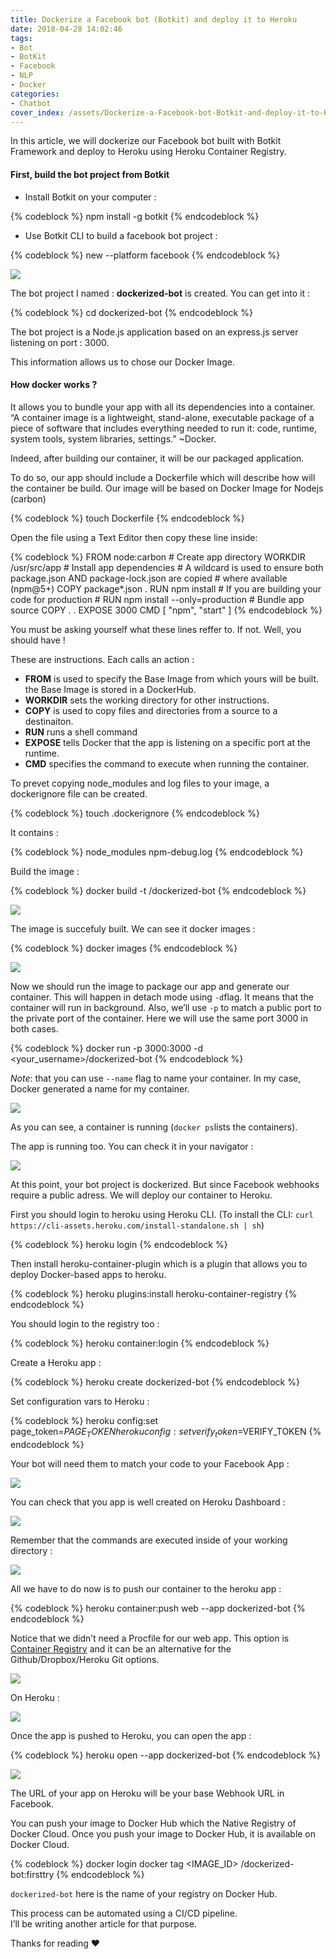 ```yaml
---
title: Dockerize a Facebook bot (Botkit) and deploy it to Heroku
date: 2018-04-28 14:02:46
tags:
- Bot
- BotKit
- Facebook
- NLP
- Docker
categories:
- Chatbot
cover_index: /assets/Dockerize-a-Facebook-bot-Botkit-and-deploy-it-to-Heroku-index.png
---
```

In this article, we will dockerize our Facebook bot built with Botkit Framework and deploy to Heroku using Heroku Container Registry.

#### First, build the bot project from Botkit

* Install Botkit on your computer :

{% codeblock %}
npm install -g botkit
{% endcodeblock %}

* Use Botkit CLI to build a facebook bot project :

{% codeblock %}
new --platform facebook
{% endcodeblock %}

![](https://cdn-images-1.medium.com/max/2000/1*6aDmJjPNp2_xSZ4DB27HfQ.png)

The bot project I named : **dockerized-bot** is created. You can get into it :

{% codeblock %}
cd dockerized-bot
{% endcodeblock %}

The bot project is a Node.js application based on an express.js server listening on port : 3000.

This information allows us to chose our Docker Image.

#### How docker works ?

It allows you to bundle your app with all its dependencies into a container. “A container image is a lightweight, stand-alone, executable package of a piece of software that includes everything needed to run it: code, runtime, system tools, system libraries, settings.” ~Docker.

Indeed, after building our container, it will be our packaged application.

To do so, our app should include a Dockerfile which will describe how will the container be build. Our image will be based on Docker Image for Nodejs (carbon)

{% codeblock %}
touch Dockerfile
{% endcodeblock %}

Open the file using a Text Editor then copy these line inside:

{% codeblock %}
    FROM node:carbon
    # Create app directory
    WORKDIR /usr/src/app
    # Install app dependencies
    # A wildcard is used to ensure both package.json AND package-lock.json are copied
    # where available (npm@5+)
    COPY package*.json .
    RUN npm install
    # If you are building your code for production
    # RUN npm install --only=production
    # Bundle app source
    COPY . .
    EXPOSE 3000
    CMD [ "npm", "start" ]
{% endcodeblock %}

You must be asking yourself what these lines reffer to. If not. Well, you should have !

These are instructions. Each calls an action :

* **FROM** is used to specify the Base Image from which yours will be built. the Base Image is stored in a DockerHub.
* **WORKDIR** sets the working directory for other instructions.
* **COPY** is used to copy files and directories from a source to a destinaiton.
* **RUN** runs a shell command
* **EXPOSE** tells Docker that the app is listening on a specific port at the runtime.
* **CMD** specifies the command to execute when running the container.

To prevet copying node_modules and log files to your image, a dockerignore file can be created.

{% codeblock %}
touch .dockerignore
{% endcodeblock %}

It contains :

{% codeblock %}
node_modules
npm-debug.log
{% endcodeblock %}

Build the image :

{% codeblock %}
docker build -t <your username>/dockerized-bot
{% endcodeblock %}

![](https://cdn-images-1.medium.com/max/1600/1*0gjNl871sKqyQpximntmMQ.png)

The image is succefuly built. We can see it docker images :

{% codeblock %}
docker images
{% endcodeblock %}

![](https://cdn-images-1.medium.com/max/2000/1*B94txU4-nf0C0orlPHeHgQ.png)

Now we should run the image to package our app and generate our container. This will happen in detach mode using `-d`flag. It means that the container will run in background. Also, we’ll use `-p` to match a public port to the private port of the container. Here we will use the same port 3000 in both cases.

{% codeblock %}
docker run -p 3000:3000 -d <your_username>/dockerized-bot
{% endcodeblock %}

_Note_: that you can use `--name` flag to name your container. In my case, Docker generated a name for my container.

![](https://cdn-images-1.medium.com/max/2000/1*QB81SmI4Yv4tj6ivvrMc9g.png)

As you can see, a container is running (`docker ps`lists the containers).

The app is running too. You can check it in your navigator :

![](https://cdn-images-1.medium.com/max/1600/1*xNXc7u8hsZUmsxbKgS-hFQ.png)

At this point, your bot project is dockerized. But since Facebook webhooks require a public adress. We will deploy our container to Heroku.

First you should login to heroku using Heroku CLI. (To install the CLI: `curl https://cli-assets.heroku.com/install-standalone.sh | sh`)

{% codeblock %}
heroku login
{% endcodeblock %}

Then install heroku-container-plugin which is a plugin that allows you to deploy Docker-based apps to heroku.

{% codeblock %}
heroku plugins:install heroku-container-registry
{% endcodeblock %}

You should login to the registry too :

{% codeblock %}
heroku container:login
{% endcodeblock %}

Create a Heroku app :

{% codeblock %}
heroku create dockerized-bot
{% endcodeblock %}

Set configuration vars to Heroku :

{% codeblock %}
heroku config:set page_token=$PAGE_TOKEN
heroku config:set verify_token=$VERIFY_TOKEN
{% endcodeblock %}

Your bot will need them to match your code to your Facebook App :

![](https://cdn-images-1.medium.com/max/1600/1*0HOxcWxhNaomoKMlSTd7PQ.png)

You can check that you app is well created on Heroku Dashboard :

![](https://cdn-images-1.medium.com/max/1600/1*A14kzNNtiIJmmW-gf-eANg.png)

Remember that the commands are executed inside of your working directory :

![](https://cdn-images-1.medium.com/max/2000/1*tijaPeRcFDe4mIDowzprDA.png)

All we have to do now is to push our container to the heroku app :

{% codeblock %}
heroku container:push web --app dockerized-bot
{% endcodeblock %}

Notice that we didn’t need a Procfile for our web app. This option is [Container Registry](https://dashboard.heroku.com/apps/dockerized-bot/deploy/heroku-container) and it can be an alternative for the Github/Dropbox/Heroku Git options.

![](https://cdn-images-1.medium.com/max/1600/1*viFGQlOAVw5YWQgNjrTtQQ.png)

On Heroku :

![](https://cdn-images-1.medium.com/max/1600/1*F27pyZoHykC9atf9yExXOA.png)

Once the app is pushed to Heroku, you can open the app :

{% codeblock %}
heroku open --app dockerized-bot
{% endcodeblock %}

![](https://cdn-images-1.medium.com/max/1600/1*0HFCtK8NvqfdRb6rIGbmZw.png)

The URL of your app on Heroku will be your base Webhook URL in Facebook.

You can push your image to Docker Hub which the Native Registry of Docker Cloud. Once you push your image to Docker Hub, it is available on Docker Cloud.

{% codeblock %}
docker login
docker tag <IMAGE_ID> <USERNAME>/dockerized-bot:firsttry
{% endcodeblock %}

`dockerized-bot` here is the name of your registry on Docker Hub.

This process can be automated using a CI/CD pipeline. <br> I’ll be writing another article for that purpose.

Thanks for reading ❤
